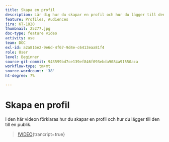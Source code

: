 ```yaml
---
title: Skapa en profil
description: Lär dig hur du skapar en profil och hur du lägger till den till en publik.
feature: Profiles, Audiences
jira: KT-1820
thumbnail: 25277.jpg
doc-type: feature video
activity: use
team: DOC
exl-id: a2a816e2-9e6d-4f67-9d4e-c6413eaa81f4
role: User
level: Beginner
source-git-commit: 943599bd7ce139ef846f093ebda9084a91550aca
workflow-type: tm+mt
source-wordcount: '38'
ht-degree: 7%

---
```


# Skapa en profil

I den här videon förklaras hur du skapar en profil och hur du lägger till den till en publik.

>[!VIDEO](https://video.tv.adobe.com/v/25277/?learn=on){trancript=true}
